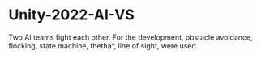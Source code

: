 # Unity-2022-AI-VS
 Two AI teams fight each other. For the development, obstacle avoidance, flocking, state machine, thetha*, line of sight, were used.
